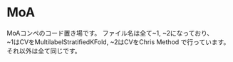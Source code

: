 # MoA
MoAコンペのコード置き場です。
ファイル名は全て~1, ~2になっており、<br>
~1はCVをMultilabelStratifiedKFold, 
~2はCVをChris Method で行っています。
それ以外は全て同じです。
